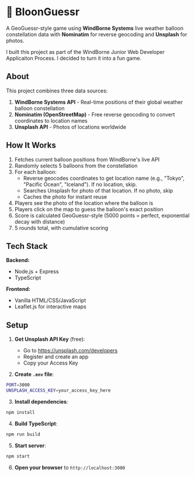 # 🎈 BloonGuessr

A GeoGuessr-style game using **WindBorne Systems** live weather balloon constellation data with **Nominatim** for reverse geocoding and **Unsplash** for photos.

I built this project as part of the WindBorne Junior Web Developer Applicaiton Process. I decided to turn it into a fun game.

## About

This project combines three data sources:
1. **WindBorne Systems API** - Real-time positions of their global weather balloon constellation
2. **Nominatim (OpenStreetMap)** - Free reverse geocoding to convert coordinates to location names
3. **Unsplash API** - Photos of locations worldwide

## How It Works

1. Fetches current balloon positions from WindBorne's live API
2. Randomly selects 5 balloons from the constellation
3. For each balloon:
   - Reverse geocodes coordinates to get location name (e.g., "Tokyo", "Pacific Ocean", "Iceland"). If no location, skip.
   - Searches Unsplash for photo of that location. If no photo, skip
   - Caches the photo for instant reuse
4. Players see the photo of the location where the balloon is
5. Players click on the map to guess the balloon's exact position
6. Score is calculated GeoGuessr-style (5000 points = perfect, exponential decay with distance)
7. 5 rounds total, with cumulative scoring

## Tech Stack

**Backend:**
- Node.js + Express
- TypeScript

**Frontend:**
- Vanilla HTML/CSS/JavaScript
- Leaflet.js for interactive maps

## Setup

1. **Get Unsplash API Key** (free):
   - Go to https://unsplash.com/developers
   - Register and create an app
   - Copy your Access Key

2. **Create `.env` file**:
```bash
PORT=3000
UNSPLASH_ACCESS_KEY=your_access_key_here
```

3. **Install dependencies**:
```bash
npm install
```

4. **Build TypeScript**:
```bash
npm run build
```

5. **Start server**:
```bash
npm start
```

6. **Open your browser** to `http://localhost:3000`

